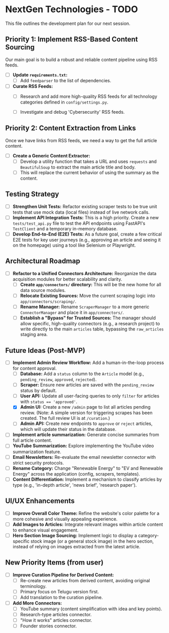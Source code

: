 # NextGen Technologies - TODO

This file outlines the development plan for our next session.

## Priority 1: Implement RSS-Based Content Sourcing

Our main goal is to build a robust and reliable content pipeline using RSS feeds.


- [ ] **Update `requirements.txt`:**
    - [ ] Add `feedparser` to the list of dependencies.

- [ ] **Curate RSS Feeds:**
    - [ ] Research and add more high-quality RSS feeds for all technology categories defined in `config/settings.py`.
    - [ ] Investigate and debug 'Cybersecurity' RSS feeds.


## Priority 2: Content Extraction from Links

Once we have links from RSS feeds, we need a way to get the full article content.

- [ ] **Create a Generic Content Extractor:**
    - [ ] Develop a utility function that takes a URL and uses `requests` and `BeautifulSoup` to extract the main article title and body.
    - [ ] This will replace the current behavior of using the summary as the content.

## Testing Strategy

- [ ] **Strengthen Unit Tests:** Refactor existing scraper tests to be true unit tests that use mock data (local files) instead of live network calls.
- [ ] **Implement API Integration Tests:** This is a high priority. Create a new `tests/test_api.py` file to test the API endpoints using FastAPI's `TestClient` and a temporary in-memory database.
- [ ] **Develop End-to-End (E2E) Tests:** As a future goal, create a few critical E2E tests for key user journeys (e.g., approving an article and seeing it on the homepage) using a tool like Selenium or Playwright.

## Architectural Roadmap


- [ ] **Refactor to a Unified Connectors Architecture:** Reorganize the data acquisition modules for better scalability and clarity.
    - [ ] **Create `app/connectors/` directory:** This will be the new home for all data source modules.
    - [ ] **Relocate Existing Sources:** Move the current scraping logic into `app/connectors/scraping/`.
    - [ ] **Rename Manager:** Rename `ScraperManager` to a more generic `ConnectorManager` and place it in `app/connectors/`.
    - [ ] **Establish a "Bypass" for Trusted Sources:** The manager should allow specific, high-quality connectors (e.g., a research project) to write directly to the main `articles` table, bypassing the `raw_articles` staging area.

## Future Ideas (Post-MVP)

- [ ] **Implement Admin Review Workflow:** Add a human-in-the-loop process for content approval.
    - [ ] **Database:** Add a `status` column to the `Article` model (e.g., `pending_review`, `approved`, `rejected`).
    - [ ] **Scraper:** Ensure new articles are saved with the `pending_review` status by default.
    - [ ] **User API:** Update all user-facing queries to only `filter` for articles with `status == 'approved'`.
    - [x] **Admin UI:** Create a new `/admin` page to list all articles pending review. (Note: A simple version for triggering scrapes has been created. The full review UI is at `/curation`.)
    - [ ] **Admin API:** Create new endpoints to `approve` or `reject` articles, which will update their status in the database.
- [ ] **Implement article summarization:** Generate concise summaries from full article content.
- [ ] **YouTube Summarization:** Explore implementing the YouTube video summarization feature.
- [ ] **Email Newsletters:** Re-evaluate the email newsletter connector with strict security protocols.
- [ ] **Rename Category:** Change "Renewable Energy" to "EV and Renewable Energy" across the application (config, scrapers, templates).
- [ ] **Content Differentiation:** Implement a mechanism to classify articles by type (e.g., 'in-depth article', 'news brief', 'research paper').

## UI/UX Enhancements

- [ ] **Improve Overall Color Theme:** Refine the website's color palette for a more cohesive and visually appealing experience.
- [ ] **Add Images to Articles:** Integrate relevant images within article content to enhance visual engagement.
- [ ] **Hero Section Image Sourcing:** Implement logic to display a category-specific stock image (or a general stock image) in the hero section, instead of relying on images extracted from the latest article.

## New Priority Items (from user)

- [ ] **Improve Curation Pipeline for Derived Content:**
    - [ ] Re-create new articles from derived content, avoiding original terminology.
    - [ ] Primary focus on Telugu version first.
    - [ ] Add translation to the curation pipeline.
- [ ] **Add More Connectors:**
    - [ ] YouTube summary (content simplification with idea and key points).
    - [ ] Research-type articles connector.
    - [ ] "How it works" articles connector.
    - [ ] Founder stories connector.
